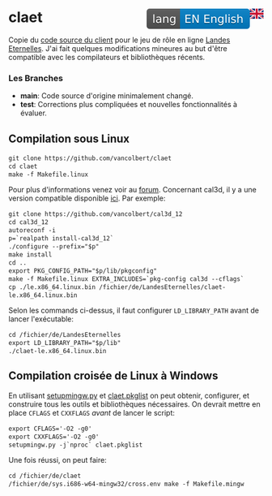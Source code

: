 # claet [<img src="https://github.com/vancolbert/trucsle/raw/main/flag-gb.svg" height="20" align="right"><img src="https://github.com/vancolbert/trucsle/raw/main/lang-en.svg" align="right">](README.md)
Copie du [code source du client](http://jeu.landes-eternelles.com/~ale/downloads.html)
pour le jeu de rôle en ligne [Landes Eternelles](http://www.landes-eternelles.com/).
J'ai fait quelques modifications mineures au but d'être compatible avec les compilateurs et bibliothèques récents.
### Les Branches
- **main**: Code source d'origine minimalement changé.
- **test**: Corrections plus compliquées et nouvelles fonctionnalités à évaluer.
## Compilation sous Linux
```
git clone https://github.com/vancolbert/claet
cd claet
make -f Makefile.linux
```
Pour plus d'informations venez voir au [forum](http://www.landes-eternelles.com/phpBB/viewforum.php?f=104).
Concernant cal3d, il y a une version compatible disponible [ici](https://github.com/vancolbert/cal3d_12).
Par exemple:
```
git clone https://github.com/vancolbert/cal3d_12
cd cal3d_12
autoreconf -i
p=`realpath install-cal3d_12`
./configure --prefix="$p"
make install
cd ..
export PKG_CONFIG_PATH="$p/lib/pkgconfig"
make -f Makefile.linux EXTRA_INCLUDES=`pkg-config cal3d --cflags`
cp ./le.x86_64.linux.bin /fichier/de/LandesEternelles/claet-le.x86_64.linux.bin
```
Selon les commands ci-dessus, il faut configurer `LD_LIBRARY_PATH` avant de
lancer l'exécutable:
```
cd /fichier/de/LandesEternelles
export LD_LIBRARY_PATH="$p/lib"
./claet-le.x86_64.linux.bin
```
## Compilation croisée de Linux à Windows
En utilisant [setupmingw.py](https://raw.githubusercontent.com/vancolbert/trucsle/main/setupmingw.py)
et [claet.pkglist](https://raw.githubusercontent.com/vancolbert/trucsle/main/claet.pkglist)
on peut obtenir, configurer, et construire tous les
outils et bibliothèques nécessaires.
On devrait mettre en place `CFLAGS` et `CXXFLAGS` *avant* de lancer le script:
```
export CFLAGS='-O2 -g0'
export CXXFLAGS='-O2 -g0'
setupmingw.py -j`nproc` claet.pkglist
```
Une fois réussi, on peut faire:
```
cd /fichier/de/claet
/fichier/de/sys.i686-w64-mingw32/cross.env make -f Makefile.mingw
```
